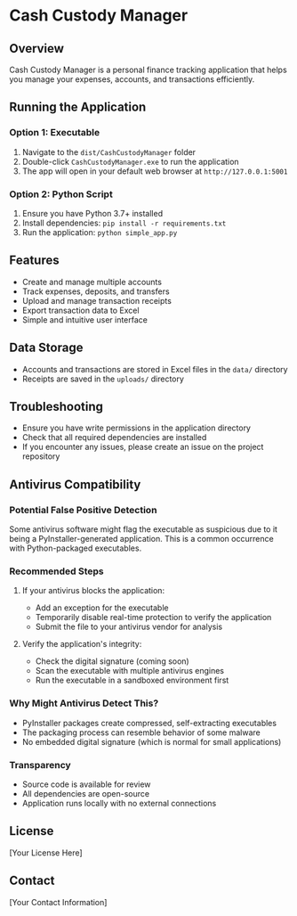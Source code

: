 # Cash Custody Manager

## Overview
Cash Custody Manager is a personal finance tracking application that helps you manage your expenses, accounts, and transactions efficiently.

## Running the Application

### Option 1: Executable
1. Navigate to the `dist/CashCustodyManager` folder
2. Double-click `CashCustodyManager.exe` to run the application
3. The app will open in your default web browser at `http://127.0.0.1:5001`

### Option 2: Python Script
1. Ensure you have Python 3.7+ installed
2. Install dependencies: `pip install -r requirements.txt`
3. Run the application: `python simple_app.py`

## Features
- Create and manage multiple accounts
- Track expenses, deposits, and transfers
- Upload and manage transaction receipts
- Export transaction data to Excel
- Simple and intuitive user interface

## Data Storage
- Accounts and transactions are stored in Excel files in the `data/` directory
- Receipts are saved in the `uploads/` directory

## Troubleshooting
- Ensure you have write permissions in the application directory
- Check that all required dependencies are installed
- If you encounter any issues, please create an issue on the project repository

## Antivirus Compatibility

### Potential False Positive Detection
Some antivirus software might flag the executable as suspicious due to it being a PyInstaller-generated application. This is a common occurrence with Python-packaged executables.

### Recommended Steps
1. If your antivirus blocks the application:
   - Add an exception for the executable
   - Temporarily disable real-time protection to verify the application
   - Submit the file to your antivirus vendor for analysis

2. Verify the application's integrity:
   - Check the digital signature (coming soon)
   - Scan the executable with multiple antivirus engines
   - Run the executable in a sandboxed environment first

### Why Might Antivirus Detect This?
- PyInstaller packages create compressed, self-extracting executables
- The packaging process can resemble behavior of some malware
- No embedded digital signature (which is normal for small applications)

### Transparency
- Source code is available for review
- All dependencies are open-source
- Application runs locally with no external connections

## License
[Your License Here]

## Contact
[Your Contact Information]

